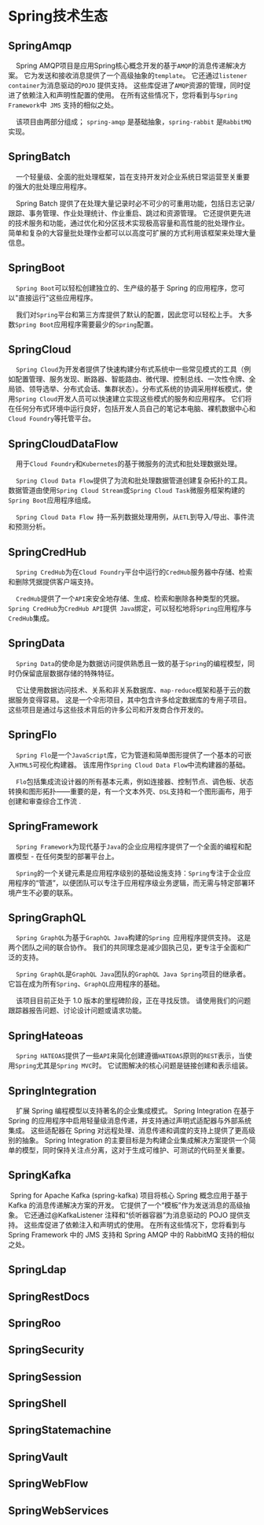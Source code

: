 # Spring技术生态
## SpringAmqp

    Spring AMQP项目是应用Spring核心概念开发的基于`AMQP`的消息传递解决方案。 它为发送和接收消息提供了一个高级抽象的`template`。 它还通过`listener container`为消息驱动的`POJO` 提供支持。 这些库促进了`AMQP`资源的管理，同时促进了依赖注入和声明性配置的使用。 在所有这些情况下，您将看到与`Spring Framework`中` JMS` 支持的相似之处。

    该项目由两部分组成； `spring-amqp` 是基础抽象，`spring-rabbit` 是`RabbitMQ` 实现。

## SpringBatch

    一个轻量级、全面的批处理框架，旨在支持开发对企业系统日常运营至关重要的强大的批处理应用程序。

    Spring Batch 提供了在处理大量记录时必不可少的可重用功能，包括日志记录/跟踪、事务管理、作业处理统计、作业重启、跳过和资源管理。 它还提供更先进的技术服务和功能，通过优化和分区技术实现极高容量和高性能的批处理作业。 简单和复杂的大容量批处理作业都可以以高度可扩展的方式利用该框架来处理大量信息。

## SpringBoot

    `Spring Boot`可以轻松创建独立的、生产级的基于 Spring 的应用程序，您可以"直接运行"这些应用程序。

    我们对`Spring`平台和第三方库提供了默认的配置，因此您可以轻松上手。 大多数`Spring Boot`应用程序需要最少的`Spring`配置。

## SpringCloud

    `Spring Cloud`为开发者提供了快速构建分布式系统中一些常见模式的工具（例如配置管理、服务发现、断路器、智能路由、微代理、控制总线、一次性令牌、全局锁、领导选举、分布式会话、集群状态）。分布式系统的协调采用样板模式，使用`Spring Cloud`开发人员可以快速建立实现这些模式的服务和应用程序。 它们将在任何分布式环境中运行良好，包括开发人员自己的笔记本电脑、裸机数据中心和`Cloud Foundry`等托管平台。

## SpringCloudDataFlow

    用于`Cloud Foundry`和`Kubernetes`的基于微服务的流式和批处理数据处理。

    `Spring Cloud Data Flow`提供了为流和批处理数据管道创建复杂拓扑的工具。 数据管道由使用`Spring Cloud Stream`或`Spring Cloud Task`微服务框架构建的`Spring Boot`应用程序组成。

    `Spring Cloud Data Flow `持一系列数据处理用例，从`ETL`到导入/导出、事件流和预测分析。

## SpringCredHub

    `Spring CredHub`为在`Cloud Foundry`平台中运行的`CredHub`服务器中存储、检索和删除凭据提供客户端支持。

    `CredHub`提供了一个`API`来安全地存储、生成、检索和删除各种类型的凭据。 `Spring CredHub`为`CredHub API`提供` Java`绑定，可以轻松地将`Spring`应用程序与`CredHub`集成。

## SpringData

    `Spring Data`的使命是为数据访问提供熟悉且一致的基于`Spring`的编程模型，同时仍保留底层数据存储的特殊特征。

    它让使用数据访问技术、关系和非关系数据库、`map-reduce`框架和基于云的数据服务变得容易。 这是一个伞形项目，其中包含许多给定数据库的专用子项目。 这些项目是通过与这些技术背后的许多公司和开发商合作开发的。

## SpringFlo

    `Spring Flo`是一个`JavaScript`库，它为管道和简单图形提供了一个基本的可嵌入`HTML5`可视化构建器。 该库用作`Spring Cloud Data Flow`中流构建器的基础。

    `Flo`包括集成流设计器的所有基本元素，例如连接器、控制节点、调色板、状态转换和图形拓扑——重要的是，有一个文本外壳、`DSL`支持和一个图形画布，用于创建和审查综合工作流 .

## SpringFramework

    `Spring Framework`为现代基于`Java`的企业应用程序提供了一个全面的编程和配置模型 - 在任何类型的部署平台上。

    `Spring`的一个关键元素是应用程序级别的基础设施支持：`Spring`专注于企业应用程序的“管道”，以便团队可以专注于应用程序级业务逻辑，而无需与特定部署环境产生不必要的联系。

## SpringGraphQL

    `Spring GraphQL`为基于`GraphQL Java`构建的`Spring `应用程序提供支持。 这是两个团队之间的联合协作。 我们的共同理念是减少固执己见，更专注于全面和广泛的支持。

    `Spring GraphQL`是`GraphQL Java`团队的`GraphQL Java Spring`项目的继承者。 它旨在成为所有`Spring`、`GraphQL`应用程序的基础。

    该项目目前正处于 1.0 版本的里程碑阶段，正在寻找反馈。 请使用我们的问题跟踪器报告问题、讨论设计问题或请求功能。

## SpringHateoas

    `Spring HATEOAS`提供了一些`API`来简化创建遵循`HATEOAS`原则的`REST`表示，当使用`Spring`尤其是`Spring MVC`时。 它试图解决的核心问题是链接创建和表示组装。

## SpringIntegration

    扩展 Spring 编程模型以支持著名的企业集成模式。 Spring Integration 在基于 Spring 的应用程序中启用轻量级消息传递，并支持通过声明式适配器与外部系统集成。 这些适配器在 Spring 对远程处理、消息传递和调度的支持上提供了更高级别的抽象。 Spring Integration 的主要目标是为构建企业集成解决方案提供一个简单的模型，同时保持关注点分离，这对于生成可维护、可测试的代码至关重要。

## SpringKafka

​     Spring for Apache Kafka (spring-kafka) 项目将核心 Spring 概念应用于基于 Kafka 的消息传递解决方案的开发。 它提供了一个“模板”作为发送消息的高级抽象。 它还通过@KafkaListener 注释和“侦听器容器”为消息驱动的 POJO 提供支持。 这些库促进了依赖注入和声明式的使用。 在所有这些情况下，您将看到与 Spring Framework 中的 JMS 支持和 Spring AMQP 中的 RabbitMQ 支持的相似之处。

## SpringLdap

## SpringRestDocs

## SpringRoo

## SpringSecurity

## SpringSession

## SpringShell

## SpringStatemachine

## SpringVault

## SpringWebFlow

## SpringWebServices



